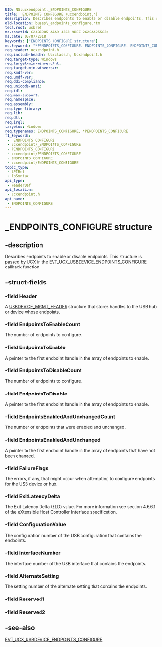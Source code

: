 ```yaml
---
UID: NS:ucxendpoint._ENDPOINTS_CONFIGURE
title: _ENDPOINTS_CONFIGURE (ucxendpoint.h)
description: Describes endpoints to enable or disable endpoints. This structure is passed by UCX in the EVT_UCX_USBDEVICE_ENDPOINTS_CONFIGURE callback function.
old-location: buses\_endpoints_configure.htm
tech.root: usbref
ms.assetid: C24B7D85-AEA9-43B3-9BEE-262CAA255834
ms.date: 05/07/2018
keywords: ["ENDPOINTS_CONFIGURE structure"]
ms.keywords: "*PENDPOINTS_CONFIGURE, ENDPOINTS_CONFIGURE, ENDPOINTS_CONFIGURE structure [Buses], P_ENDPOINTS_CONFIGURE, P_ENDPOINTS_CONFIGURE structure pointer [Buses], _ENDPOINTS_CONFIGURE, buses._endpoints_configure, ucxendpoint/P_ENDPOINTS_CONFIGURE, ucxendpoint/_ENDPOINTS_CONFIGURE"
req.header: ucxendpoint.h
req.include-header: Ucxclass.h, Ucxendpoint.h
req.target-type: Windows
req.target-min-winverclnt: 
req.target-min-winversvr: 
req.kmdf-ver: 
req.umdf-ver: 
req.ddi-compliance: 
req.unicode-ansi: 
req.idl: 
req.max-support: 
req.namespace: 
req.assembly: 
req.type-library: 
req.lib: 
req.dll: 
req.irql: 
targetos: Windows
req.typenames: ENDPOINTS_CONFIGURE, *PENDPOINTS_CONFIGURE
f1_keywords:
 - _ENDPOINTS_CONFIGURE
 - ucxendpoint/_ENDPOINTS_CONFIGURE
 - PENDPOINTS_CONFIGURE
 - ucxendpoint/PENDPOINTS_CONFIGURE
 - ENDPOINTS_CONFIGURE
 - ucxendpoint/ENDPOINTS_CONFIGURE
topic_type:
 - APIRef
 - kbSyntax
api_type:
 - HeaderDef
api_location:
 - ucxendpoint.h
api_name:
 - ENDPOINTS_CONFIGURE
---
```


# _ENDPOINTS_CONFIGURE structure


## -description

Describes   endpoints to enable or disable endpoints. This structure is passed by UCX in the <a href="/windows-hardware/drivers/ddi/ucxusbdevice/nc-ucxusbdevice-evt_ucx_usbdevice_endpoints_configure">EVT_UCX_USBDEVICE_ENDPOINTS_CONFIGURE</a>  callback function.

## -struct-fields

### -field Header

A <a href="/windows-hardware/drivers/ddi/ucxusbdevice/ns-ucxusbdevice-_usbdevice_mgmt_header">USBDEVICE_MGMT_HEADER</a> structure that stores handles to the USB hub or device whose endpoints.

### -field EndpointsToEnableCount

The number of endpoints to configure.

### -field EndpointsToEnable

A pointer to the first endpoint handle in the array of endpoints to  enable.

### -field EndpointsToDisableCount

The number of endpoints to configure.

### -field EndpointsToDisable

A pointer to the first endpoint handle in the array of endpoints to  enable.

### -field EndpointsEnabledAndUnchangedCount

The number of endpoints that were enabled and unchanged.

### -field EndpointsEnabledAndUnchanged

A pointer to the first endpoint handle in the array of endpoints that have not been changed.

### -field FailureFlags

The errors, if any, that might occur when attempting to configure endpoints for the USB device or hub.

### -field ExitLatencyDelta

The Exit Latency Delta (ELD) value. For more information see section 4.6.6.1 of the eXtensible Host Controller Interface specification.

### -field ConfigurationValue

The configuration number of the USB configuration that contains the endpoints.

### -field InterfaceNumber

The interface number of the USB interface that contains the endpoints.

### -field AlternateSetting

The setting number of the alternate setting that contains the endpoints.

### -field Reserved1

### -field Reserved2

## -see-also

<a href="/windows-hardware/drivers/ddi/ucxusbdevice/nc-ucxusbdevice-evt_ucx_usbdevice_endpoints_configure">EVT_UCX_USBDEVICE_ENDPOINTS_CONFIGURE</a>